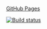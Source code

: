 [GitHub Pages](https://missarvat.github.io/ajh-1.1/)

[![Build status](https://ci.appveyor.com/api/projects/status/by9hek6ck2b95d7l?svg=true)](https://ci.appveyor.com/project/MissarvaT/ajh-1-1)
